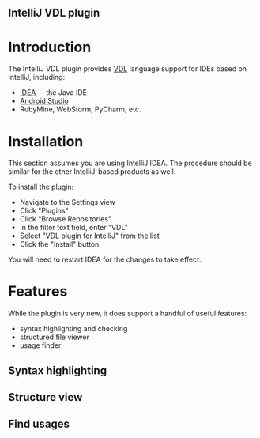 IntelliJ VDL plugin
-------------------

# Introduction

The IntelliJ VDL plugin provides [VDL] language support for IDEs based on
IntelliJ, including:

* [IDEA](https://www.jetbrains.com/idea/) -- the Java IDE
* [Android Studio](http://developer.android.com/tools/studio/index.html)
* RubyMine, WebStorm, PyCharm, etc.

# Installation

This section assumes you are using IntelliJ IDEA. The procedure should be
similar for the other IntelliJ-based products as well.

To install the plugin:

* Navigate to the Settings view
* Click "Plugins"
* Click "Browse Repositories"
* In the filter text field, enter "VDL"
* Select "VDL plugin for IntelliJ" from the list
* Click the "Install" button

You will need to restart IDEA for the changes to take effect.

# Features

While the plugin is very new, it does support a handful of useful features:

* syntax highlighting and checking
* structured file viewer
* usage finder

## Syntax highlighting

## Structure view

## Find usages

[VDL]: https://github.com/vanadium/docs/blob/master/designdocs/vdl-spec.md
